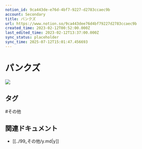 ```yaml
---
notion_id: 9ca443de-e76d-4bf7-9227-d2783ccaec9b
account: Secondary
title: パンクズ
url: https://www.notion.so/9ca443dee76d4bf79227d2783ccaec9b
created_time: 2023-02-12T00:52:00.000Z
last_edited_time: 2023-02-12T13:37:00.000Z
sync_status: placeholder
sync_time: 2025-07-12T15:01:47.456693
---
```

# パンクズ

![](https://prod-files-secure.s3.us-west-2.amazonaws.com/d58fe38c-a9d4-4466-aed9-85604b7b2c6d/54506d96-cc04-4c0d-beb9-92058c0e0b91/Untitled.png?X-Amz-Algorithm=AWS4-HMAC-SHA256&X-Amz-Content-Sha256=UNSIGNED-PAYLOAD&X-Amz-Credential=ASIAZI2LB466YJS7KDJB%2F20250719%2Fus-west-2%2Fs3%2Faws4_request&X-Amz-Date=20250719T063958Z&X-Amz-Expires=3600&X-Amz-Security-Token=IQoJb3JpZ2luX2VjEIX%2F%2F%2F%2F%2F%2F%2F%2F%2F%2FwEaCXVzLXdlc3QtMiJGMEQCIBXjKQbLN6Gteekio5y%2BoEPHlJEKksRKtgx6rjn%2FjyyiAiBIuUA1IhKWSR9svn3oxYQhFc4zOny1a1mcLyqUW%2FjxqSqIBAie%2F%2F%2F%2F%2F%2F%2F%2F%2F%2F8BEAAaDDYzNzQyMzE4MzgwNSIMAPx1uBeqzVCjjjV3KtwD9HW7pJ6HDorIdZqdF0jMFya4Mdk1xgOvSyeMz%2B9YO3WaARe3H49xU5mIT374KjEc1umVa96rXkygNSBzXdNuFjJHQBDwqJOXMVYy5S0Rsw%2BT3l301WPDJsYgf8A70CbPeQWuYFAQ9%2FzrgzMx%2BWr895DzcJs8zYX9qHVG%2FxNEzn9kyxkN2BOkbcKVQjUaF3TnX2tf1aG8hCSFHHUHkf7lPm66ly%2FQl95O9nLPO4m9PibNNm3L0jJAqgwEeprEa1pVnfqBi8pueXFM5McF4qcZPgzcLV%2FJE5wcS8hD0TqDCabw6JoooDT1%2FzUoR%2BUQ7zjVnrqetkrgdvKM2X9VyNPw5XVLguxM%2FU3Etn0QrfMZPHMP9hRJcjteL6Y7f5vxSjAfLzMk8AjY0UmWAfmt4AUSBZtoGRudiszPY6cRms1lfsgll%2BaCQ4X6c3RLiZy5wmc6vojmKlv9%2B6Tx0zd2Hnu7ueKAda%2F4ozzQgVyhJveBn0EhhoP6TcjzUcgyhCI0L%2Fll1d9vIrfI46Xpd3K1j52ATCA39FZzmAZC394iNUlnZ5QlqAY4MADOf0%2Bf%2F2ciuhxueXA%2F5TbwLiafH7LmCQEdUVSFXW6qaSLBmGJQJOJwrs%2FgMgBRNtjhERcp%2BPAwhcbswwY6pgF3aVQgkk0kLdaa9Et41nyKtSJ8qN%2B0QYWSNFJyFnJuDlDCvbcjViWNkxgwJebIDIUuqExb5HKqbpzIzs3Ru2S0BrfKIWw%2FdUI8bQzwlxWdCoHKNPepEz%2B9EYR2%2F%2B07Z41X4q4mKTufAG5zSoyn1PY61ot0vdUHQDI1OJq4yrW3CDv3G9nfSFh9feyhRjKiC9tBZpMIbnbai7q6eX8bOywQ7A9SZt9I&X-Amz-Signature=e91c796ab0514a4665a7fd171b4e1b1fb3dc0d606b49f07e93945d0b4fe00251&X-Amz-SignedHeaders=host&x-amz-checksum-mode=ENABLED&x-id=GetObject)

## タグ

#その他 

## 関連ドキュメント

- [[../99_その他/y.md|y]]
